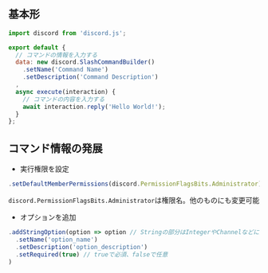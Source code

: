 ## 基本形
```js
import discord from 'discord.js';

export default {
  // コマンドの情報を入力する
  data: new discord.SlashCommandBuilder()
    .setName('Command Name')
    .setDescription('Command Description')
  ,
  async execute(interaction) {
    // コマンドの内容を入力する
    await interaction.reply('Hello World!');
  }
};
```
## コマンド情報の発展
- 実行権限を設定
```js
.setDefaultMemberPermissions(discord.PermissionFlagsBits.Administrator)
```
`discord.PermissionFlagsBits.Administrator`は権限名。他のものにも変更可能

- オプションを追加
```js
.addStringOption(option => option // Stringの部分はIntegerやChannelなどに変更可能
  .setName('option_name')
  .setDescription('option_description')
  .setRequired(true) // trueで必須、falseで任意
)
```
